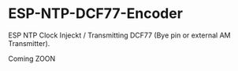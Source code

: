 # ESP-NTP-DCF77-Encoder
ESP NTP Clock Injeckt / Transmitting DCF77 (Bye pin or external AM Transmitter).


Coming ZOON
